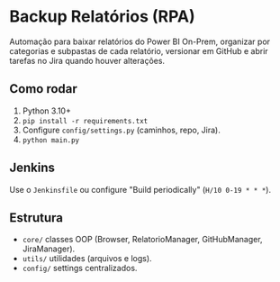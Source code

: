 # Backup Relatórios (RPA)

Automação para baixar relatórios do Power BI On-Prem, organizar por categorias e subpastas de cada relatório, versionar em GitHub e abrir tarefas no Jira quando houver alterações.

## Como rodar
1. Python 3.10+
2. `pip install -r requirements.txt`
3. Configure `config/settings.py` (caminhos, repo, Jira).
4. `python main.py`

## Jenkins
Use o `Jenkinsfile` ou configure "Build periodically" (`H/10 0-19 * * *`).

## Estrutura
- `core/` classes OOP (Browser, RelatorioManager, GitHubManager, JiraManager).
- `utils/` utilidades (arquivos e logs).
- `config/` settings centralizados.
